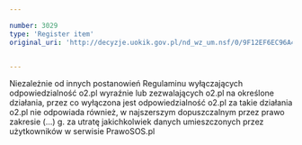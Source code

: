 ```yaml
---

number: 3029
type: 'Register item'
original_uri: 'http://decyzje.uokik.gov.pl/nd_wz_um.nsf/0/9F12EF6EC96A4B48C12579DD0033EE35?OpenDocument'


---
```


Niezależnie od innych postanowień Regulaminu wyłączających odpowiedzialność o2.pl wyraźnie lub zezwalających o2.pl na określone działania, przez co wyłączona jest odpowiedzialność o2.pl za takie działania o2.pl nie odpowiada również, w najszerszym dopuszczalnym przez prawo zakresie (...) g. za utratę jakichkolwiek danych umieszczonych przez użytkowników w serwisie PrawoSOS.pl
